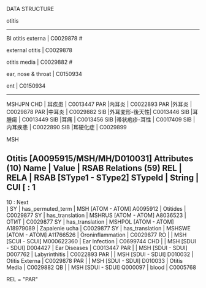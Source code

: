 DATA STRUCTURE

otitis


- - -

BI
otitis externa     |  C0029878 #

external otitis    |  C0029878 

otitis media       |  C0029882 #

ear, nose & throat |  C0150934

ent                |  C0150934

- - -

MSHJPN
CHD |  耳疾患     |    C0013447
PAR |内耳炎       |    C0022893 
PAR |外耳炎       |    C0029878
PAR |中耳炎       |    C0029882
SIB |外耳変形-後天性|   C0013446
SIB |耳腫瘍       |    C0013449
SIB |耳痛         |    C0013456
SIB |帯状疱疹-耳性 |    C0017409
SIB |内耳疾患      |    C0022890
SIB |耳硬化症      |    C0029899


MSH
	
Otitis [A0095915/MSH/MH/D010031]
	Attributes (10)    Name | Value | RSAB
	Relations (59)    REL | RELA | RSAB [SType1 - SType2] STypeId | String | CUI
[
 : 
1
 - 
10
 : 
Next	
]
SY | has_permuted_term | MSH [ATOM - ATOM] A0095912 | Otitides | C0029877
SY | has_translation | MSHRUS [ATOM - ATOM] A8036523 | ОТИТ | C0029877
SY | has_translation | MSHPOL [ATOM - ATOM] A18979089 | Zapalenie ucha | C0029877
SY | has_translation | MSHSWE [ATOM - ATOM] A11766526 | Öroninflammation | C0029877
RO |  | MSH [SCUI - SCUI] M000622360 | Ear Infection | 
C0699744
CHD |  | MSH [SDUI - SDUI] D004427 | Ear Diseases | 
C0013447
PAR |  | MSH [SDUI - SDUI] D007762 | Labyrinthitis | 
C0022893
PAR |  | MSH [SDUI - SDUI] D010032 | Otitis Externa | 
C0029878
PAR |  | MSH [SDUI - SDUI] D010033 | Otitis Media | 
C0029882
QB |  | MSH [SDUI - SDUI] Q000097 | blood | 
C0005768


REL = "PAR"